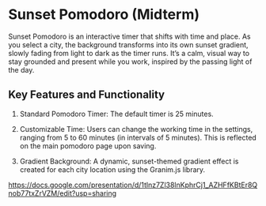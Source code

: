 # Sunset Pomodoro (Midterm)

Sunset Pomodoro is an interactive timer that shifts with time and place. As you select a city, the background transforms into its own sunset gradient, slowly fading from light to dark as the timer runs. It’s a calm, visual way to stay grounded and present while you work, inspired by the passing light of the day.

## Key Features and Functionality
1. Standard Pomodoro Timer: The default timer is 25 minutes.

2. Customizable Time: Users can change the working time in the settings, ranging from 5 to 60 minutes (in intervals of 5 minutes). This is reflected on the main pomodoro page upon saving.

3. Gradient Background: A dynamic, sunset-themed gradient effect is created for each city location using the Granim.js library.

https://docs.google.com/presentation/d/1tlnz7Zl38lnKphrCj1_AZHFfKBtEr8Qnob77txZrVZM/edit?usp=sharing
